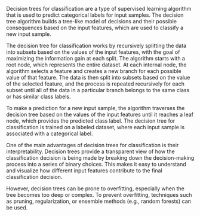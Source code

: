 Decision trees for classification are a type of supervised learning algorithm that is used to predict categorical labels for input samples. The decision tree algorithm builds a tree-like model of decisions and their possible consequences based on the input features, which are used to classify a new input sample.

The decision tree for classification works by recursively splitting the data into subsets based on the values of the input features, with the goal of maximizing the information gain at each split. The algorithm starts with a root node, which represents the entire dataset. At each internal node, the algorithm selects a feature and creates a new branch for each possible value of that feature. The data is then split into subsets based on the value of the selected feature, and the process is repeated recursively for each subset until all of the data in a particular branch belongs to the same class or has similar class labels.

To make a prediction for a new input sample, the algorithm traverses the decision tree based on the values of the input features until it reaches a leaf node, which provides the predicted class label. The decision tree for classification is trained on a labeled dataset, where each input sample is associated with a categorical label.

One of the main advantages of decision trees for classification is their interpretability. Decision trees provide a transparent view of how the classification decision is being made by breaking down the decision-making process into a series of binary choices. This makes it easy to understand and visualize how different input features contribute to the final classification decision.

However, decision trees can be prone to overfitting, especially when the tree becomes too deep or complex. To prevent overfitting, techniques such as pruning, regularization, or ensemble methods (e.g., random forests) can be used.